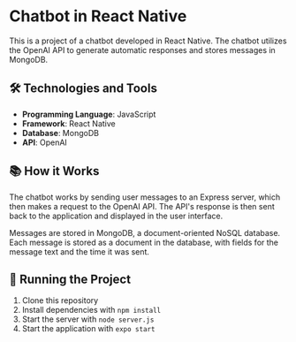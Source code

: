 # Chatbot in React Native

This is a project of a chatbot developed in React Native. The chatbot utilizes the OpenAI API to generate automatic responses and stores messages in MongoDB.

## 🛠️ Technologies and Tools

- **Programming Language**: JavaScript
- **Framework**: React Native
- **Database**: MongoDB
- **API**: OpenAI

## 📚 How it Works

The chatbot works by sending user messages to an Express server, which then makes a request to the OpenAI API. The API's response is then sent back to the application and displayed in the user interface.

Messages are stored in MongoDB, a document-oriented NoSQL database. Each message is stored as a document in the database, with fields for the message text and the time it was sent.

## 🚀 Running the Project

1. Clone this repository
2. Install dependencies with `npm install`
3. Start the server with `node server.js`
4. Start the application with `expo start`
